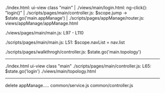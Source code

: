 ./index.html: ui-view class "main"
|
./views/main/login.html: ng-click(): "login()"
|
./scripts/pages/main/controller.js: $scope.jump -> $state.go('main.appManage')
|
./scripts/pages/appManage/router.js: views/appManage/appManage.html 

./views/pages/main/main.js: L97 - L110

./scripts/pages/main/main.js: L51: $scope.navList = nav.list




./scripts/pages/walkthrogh/controller.js: $state.go('main.topology')


----------------------------------------------------------------------


./index.html ui-view class "main"
./scripts/pages/main/controller.js: L65: $state.go('login')
./views/main/topology.html


------------------------------------------------------------------------------------

delete appManage.....
common/service.js
common/controller.js
